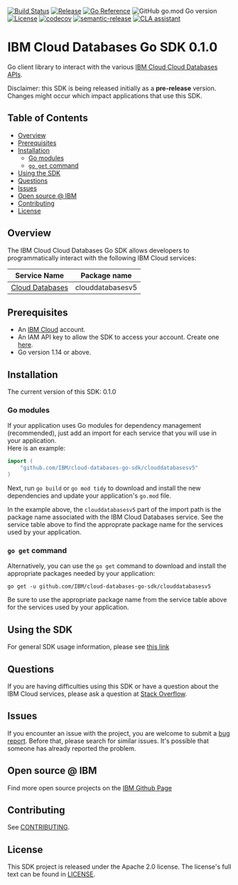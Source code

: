 [![Build Status](https://travis-ci.com/IBM/cloud-databases-go-sdk.svg?branch=main)](https://travis-ci.com/IBM/cloud-databases-go-sdk)
[![Release](https://img.shields.io/github/v/release/IBM/cloud-databases-go-sdk)](https://github.com/IBM/cloud-databases-go-sdk/releases/latest)
[![Go Reference](https://pkg.go.dev/badge/github.com/IBM/cloud-databases-go-sdk.svg)](https://pkg.go.dev/github.com/IBM/cloud-databases-go-sdk)
![GitHub go.mod Go version](https://img.shields.io/github/go-mod/go-version/IBM/cloud-databases-go-sdk)
[![License](https://img.shields.io/badge/License-Apache%202.0-blue.svg)](https://opensource.org/licenses/Apache-2.0)
[![codecov](https://codecov.io/gh/IBM/cloud-databases-go-sdk/branch/main/graph/badge.svg)](https://codecov.io/gh/IBM/cloud-databases-go-sdk)
[![semantic-release](https://img.shields.io/badge/%20%20%F0%9F%93%A6%F0%9F%9A%80-semantic--release-e10079.svg)](https://github.com/semantic-release/semantic-release)
[![CLA assistant](https://cla-assistant.io/readme/badge/ibm/cloud-databases-go-sdk)](https://cla-assistant.io/ibm/cloud-databases-go-sdk)

# IBM Cloud Databases Go SDK 0.1.0
Go client library to interact with the various [IBM Cloud Cloud Databases APIs](https://cloud.ibm.com/apidocs?category=cloud-databases).

Disclaimer: this SDK is being released initially as a **pre-release** version.
Changes might occur which impact applications that use this SDK.

## Table of Contents
<!--
  The TOC below is generated using the `markdown-toc` node package.

      https://github.com/jonschlinkert/markdown-toc

  You should regenerate the TOC after making changes to this file.

      npx markdown-toc -i README.md
  -->

<!-- toc -->

- [Overview](#overview)
- [Prerequisites](#prerequisites)
- [Installation](#installation)
  * [Go modules](#go-modules)
  * [`go get` command](#go-get-command)
- [Using the SDK](#using-the-sdk)
- [Questions](#questions)
- [Issues](#issues)
- [Open source @ IBM](#open-source--ibm)
- [Contributing](#contributing)
- [License](#license)

<!-- tocstop -->

## Overview

The IBM Cloud Cloud Databases Go SDK allows developers to programmatically interact with the following IBM Cloud services:

Service Name | Package name 
--- | --- 
[Cloud Databases](https://cloud.ibm.com/apidocs/cloud-databases-api/cloud-databases-api-v5) | clouddatabasesv5

## Prerequisites

[ibm-cloud-onboarding]: https://cloud.ibm.com/registration

* An [IBM Cloud][ibm-cloud-onboarding] account.
* An IAM API key to allow the SDK to access your account. Create one [here](https://cloud.ibm.com/iam/apikeys).
* Go version 1.14 or above.

## Installation
The current version of this SDK: 0.1.0

### Go modules  
If your application uses Go modules for dependency management (recommended), just add an import for each service 
that you will use in your application.  
Here is an example:

```go
import (
	"github.com/IBM/cloud-databases-go-sdk/clouddatabasesv5"
)
```
Next, run `go build` or `go mod tidy` to download and install the new dependencies and update your application's
`go.mod` file.  

In the example above, the `clouddatabasesv5` part of the import path is the package name
associated with the IBM Cloud Databases service.
See the service table above to find the approprate package name for the services used by your application.

### `go get` command  
Alternatively, you can use the `go get` command to download and install the appropriate packages needed by your application:
```
go get -u github.com/IBM/cloud-databases-go-sdk/clouddatabasesv5
```
Be sure to use the appropriate package name from the service table above for the services used by your application.


## Using the SDK
For general SDK usage information, please see [this link](https://github.com/IBM/ibm-cloud-sdk-common/blob/main/README.md)

## Questions

If you are having difficulties using this SDK or have a question about the IBM Cloud services,
please ask a question at 
[Stack Overflow](http://stackoverflow.com/questions/ask?tags=ibm-cloud).

## Issues
If you encounter an issue with the project, you are welcome to submit a
[bug report](github.com/IBM/cloud-databases-go-sdk/issues).
Before that, please search for similar issues. It's possible that someone has already reported the problem.

## Open source @ IBM
Find more open source projects on the [IBM Github Page](http://ibm.github.io/)

## Contributing
See [CONTRIBUTING](CONTRIBUTING.md).

## License

This SDK project is released under the Apache 2.0 license.
The license's full text can be found in [LICENSE](LICENSE).
